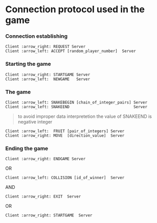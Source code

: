 # Connection protocol used in the game

### Connection establishing
    Client :arrow_right: REQUEST Server
    Client :arrow_left: ACCEPT [random_player_number]  Server


### Starting the game
    Client :arrow_right: STARTGAME Server
    Client :arrow_left:  NEWGAME   Server


### The game
    Client :arrow_left: SNAKEBEGIN [chain_of_integer_pairs] Server
    Client :arrow_left: SNAKEEND                            Server

>to avoid improper data interpretetion the value of SNAKEEND is negative integer

    Client :arrow_left:  FRUIT [pair_of_integers] Server
    Client :arrow_right: MOVE  [direction_value]  Server


### Ending the game
    Client :arrow_right: ENDGAME Server
OR

    Client :arrow_left: COLLISION [id_of_winner]  Server

AND

    Client :arrow_right: EXIT  Server
OR

    Client :arrow_right: STARTGAME  Server